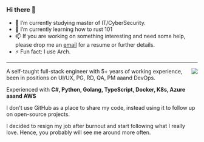 ### Hi there 👋
- 🔭 I’m currently studying master of IT/CyberSecurity.
- 🌱 I’m currently learning how to rust 101
- 📫 If you are working on something interesting and need some help, please drop me an [email](mailto://p3nj@tutanota.io) for a resume or further details.
- ⚡ Fun fact: I use Arch.
<hr>
<img align="right" src="https://github-readme-stats.vercel.app/api?username=p3nj&show_icons=true&theme=gruvbox" />
A self-taught full-stack engineer with 5+ years of working experience, been in positions on UI/UX, PG, RD, QA, PM aaand DevOps.

Experienced with **C#, Python, Golang, TypeScript, Docker, K8s, Azure aaand AWS**
  
I don't use GitHub as a place to share my code, instead using it to follow up on open-source projects.

I decided to resign my job after burnout and start following what I really love. Hence, you probably will see me around more often.



<!--
**limeless/limeless** is a ✨ _special_ ✨ repository because its `README.md` (this file) appears on your GitHub profile.

Here are some ideas to get you started:
- 🔭 I’m currently working on ...
- 🌱 I’m currently learning how to front-end
- 👯 I’m looking to collaborate on ...
- 🤔 I’m looking for help with ...
- 💬 Ask me about ...
- 📫 How to reach me: ...
- 😄 Pronouns: ...
- ⚡ Fun fact: ...

-->


